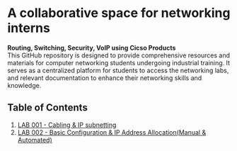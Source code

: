 # A collaborative space for networking interns
**Routing, Switching, Security, VoIP using Cicso Products**  
This GitHub repository is designed to provide comprehensive resources and materials for computer networking students
undergoing industrial training. It serves as a centralized platform for students to access the networking labs, and relevant documentation to enhance their networking skills and knowledge.

## Table of Contents

1. [LAB 001 - Cabling & IP subnetting](https://github.com/JoramGranger/TRAINING/blob/main/LAB-001.md)
2. [LAB 002 - Basic Configuration & IP Address Allocation(Manual & Automated)](https://github.com/JoramGranger/TRAINING/blob/main/LAB-002.md)

